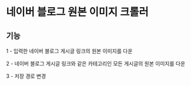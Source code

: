 <h1>네이버 블로그 원본 이미지 크롤러</h1>
<h2>기능</h2>
<p>1 - 입력한 네이버 블로그 게시글 링크의 원본 이미지를 다운</p>
<p>2 -  네이버 블로그 게시글 링크와 같은 카테고리인 모든 게시글의 원본 이미지를 다운</p>
<p>3 - 저장 경로 변경</p>
